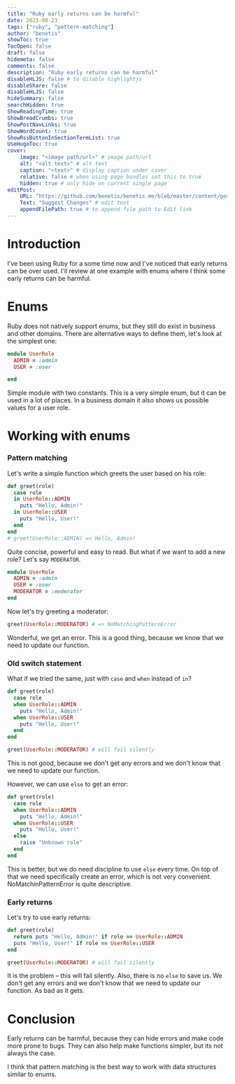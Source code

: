 ```yaml
---
title: "Ruby early returns can be harmful"
date: 2023-08-23
tags: ["ruby", "pattern-matching"]
author: "benetis"
showToc: true
TocOpen: false
draft: false
hidemeta: false
comments: false
description: "Ruby early returns can be harmful"
disableHLJS: false # to disable highlightjs
disableShare: false
disableHLJS: false
hideSummary: false
searchHidden: true
ShowReadingTime: true
ShowBreadCrumbs: true
ShowPostNavLinks: true
ShowWordCount: true
ShowRssButtonInSectionTermList: true
UseHugoToc: true
cover:
    image: "<image path/url>" # image path/url
    alt: "<alt text>" # alt text
    caption: "<text>" # display caption under cover
    relative: false # when using page bundles set this to true
    hidden: true # only hide on current single page
editPost:
    URL: "https://github.com/benetis/benetis.me/blob/master/content/posts/ruby/early-returns.md"
    Text: "Suggest Changes" # edit text
    appendFilePath: true # to append file path to Edit link
---
```


# Introduction

I've been using Ruby for a some time now and I've noticed that early returns can be over used.
I'll review at one example with enums where I think some early returns can be harmful.

# Enums

Ruby does not natively support enums, but they still do exist in business and other domains.
There are alternative ways to define them, let's look at the simplest one:

```ruby
module UserRole
  ADMIN = :admin
  USER = :user

end
```

Simple module with two constants. This is a very simple enum, but it can be used in a lot of places.
In a business domain it also shows us possible values for a user role.

# Working with enums

### Pattern matching

Let's write a simple function which greets the user based on his role:

```ruby
def greet(role)
  case role
  in UserRole::ADMIN
    puts "Hello, Admin!"
  in UserRole::USER
    puts "Hello, User!"
  end
end
# greet(UserRole::ADMIN) => Hello, Admin!
```

Quite concise, powerful and easy to read. 
But what if we want to add a new role? Let's say `MODERATOR`.

```ruby
module UserRole
  ADMIN = :admin
  USER = :user
  MODERATOR = :moderator
end
```

Now let's try greeting a moderator:

```ruby
greet(UserRole::MODERATOR) # => NoMatchingPatternError
```

Wonderful, we get an error. This is a good thing, because we know that we need to update our function.

### Old switch statement

What if we tried the same, just with `case` and `when` instead of `in`?

```ruby
def greet(role)
  case role
  when UserRole::ADMIN
    puts "Hello, Admin!"
  when UserRole::USER
    puts "Hello, User!"
  end
end

greet(UserRole::MODERATOR) # will fail silently
```

This is not good, because we don't get any errors and we don't know that we need to update our function.

However, we can use `else` to get an error:

```ruby
def greet(role)
  case role
  when UserRole::ADMIN
    puts "Hello, Admin!"
  when UserRole::USER
    puts "Hello, User!"
  else
    raise "Unknown role"
  end
end
```

This is better, but we do need discipline to use `else` every time. On top of that
we need specifically create an error, which is not very convenient. NoMatchinPatternError is quite descriptive.

### Early returns

Let's try to use early returns:

```ruby
def greet(role)
  return puts "Hello, Admin!" if role == UserRole::ADMIN
  puts "Hello, User!" if role == UserRole::USER
end

greet(UserRole::MODERATOR) # will fail silently
```

It is the problem – this will fail silently. Also, there is no `else` to save us.
We don't get any errors and we don't know that we need to update our function. As bad as it gets.

# Conclusion

Early returns can be harmful, because they can hide errors and make code more prone to bugs.
They can also help make functions simpler, but its not always the case.

I think that pattern matching is the best way to work with data structures similar to enums.








